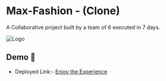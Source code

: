 
# Max-Fashion - (Clone)


A Collaborative project built by a team of 6 executed in 7 days.


![Logo](https://www.landmarkgroup.com/int/sites/default/files/Brand-logo/New%20Max%20Logo-%20Eng%20With%20Outline_1.png)


## Demo  🎥

- Deployed Link:- [Enjoy the Experience](https80f9d.netlify.app/)





